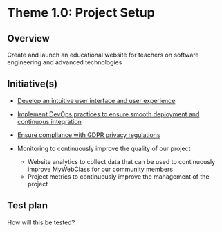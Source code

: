 # Theme 1.0: Project Setup
## Overview
Create and launch an educational website for teachers on software engineering and advanced technologies
## Initiative(s)

* [Develop an intuitive user interface and user experience](initiatives/initiative_devops.md)
* [Implement DevOps practices to ensure smooth deployment and continuous integration](initiatives/initiative2.md)
* [Ensure compliance with GDPR privacy regulations](initiatives/initiative3.md)

* Monitoring to continuously improve the quality of our project
  * Website analytics to collect data that can be used to continuously improve MyWebClass for our community members
  * Project metrics to continuously improve the management of the project

## Test plan
How will this be tested?
